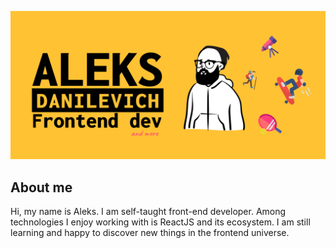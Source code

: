 <!--### Hi there, I'm Alex 👋-->

<!--
**annms-fnc/annms-fnc** is a ✨ _special_ ✨ repository because its `README.md` (this file) appears on your GitHub profile.
Here are some ideas to get you started:
- 🔭 I’m currently working on ...
- 🌱 I’m currently learning ...
- 👯 I’m looking to collaborate on ...
- 🤔 I’m looking for help with ...
- 💬 Ask me about ...
- 📫 How to reach me: ...
- 😄 Pronouns: ...
- ⚡ Fun fact: ...
-->
![alt text](https://github.com/danleks/danleks/blob/main/mybio.svg)

## About me
Hi, my name is Aleks. I am self-taught front-end developer. Among technologies I enjoy working with is ReactJS and its ecosystem. I am still learning and happy to discover new things in the frontend universe.

<!--
Icons made by <a href="https://www.flaticon.com/authors/freepik" title="Freepik">Freepik</a> from <a href="https://www.flaticon.com/" title="Flaticon">www.flaticon.com</a>
Icons made by <a href="https://www.flaticon.com/authors/monkik" title="monkik">Monkik</a> from <a href="https://www.flaticon.com/" title="Flaticon">www.flaticon.com</a>
-->

